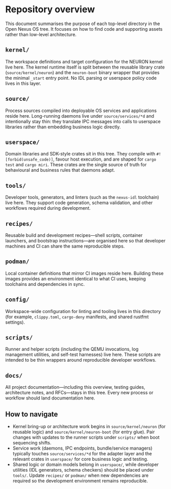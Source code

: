 # Repository overview

This document summarises the purpose of each top-level directory in the Open Nexus OS tree. It focuses on how to find code and supporting assets rather than low-level architecture.

## `kernel/`
The workspace definitions and target configuration for the NEURON kernel live here. The kernel runtime itself is split between the reusable library crate (`source/kernel/neuron`) and the `neuron-boot` binary wrapper that provides the minimal `_start` entry point. No IDL parsing or userspace policy code lives in this layer.

## `source/`
Process sources compiled into deployable OS services and applications reside here. Long-running daemons live under `source/services/*d` and intentionally stay thin: they translate IPC messages into calls to userspace libraries rather than embedding business logic directly.

## `userspace/`
Domain libraries and SDK-style crates sit in this tree. They compile with `#![forbid(unsafe_code)]`, favour host execution, and are shaped for `cargo test` and `cargo miri`. These crates are the single source of truth for behavioural and business rules that daemons adapt.

## `tools/`
Developer tools, generators, and linters (such as the `nexus-idl` toolchain) live here. They support code generation, schema validation, and other workflows required during development.

## `recipes/`
Reusable build and development recipes—shell scripts, container launchers, and bootstrap instructions—are organised here so that developer machines and CI can share the same reproducible steps.

## `podman/`
Local container definitions that mirror CI images reside here. Building these images provides an environment identical to what CI uses, keeping toolchains and dependencies in sync.

## `config/`
Workspace-wide configuration for linting and tooling lives in this directory (for example, `clippy.toml`, `cargo-deny` manifests, and shared rustfmt settings).

## `scripts/`
Runner and helper scripts (including the QEMU invocations, log management utilities, and self-test harnesses) live here. These scripts are intended to be thin wrappers around reproducible developer workflows.

## `docs/`
All project documentation—including this overview, testing guides, architecture notes, and RFCs—stays in this tree. Every new process or workflow should land documentation here.

## How to navigate
* Kernel bring-up or architecture work begins in `source/kernel/neuron` (for reusable logic) and `source/kernel/neuron-boot` (for entry glue). Pair changes with updates to the runner scripts under `scripts/` when boot sequencing shifts.
* Service work (daemons, IPC endpoints, bundle/service managers) typically touches `source/services/*d` for the adapter layer and the relevant crates in `userspace/` for core business logic and testing.
* Shared logic or domain models belong in `userspace/`, while developer utilities (IDL generators, schema checkers) should be placed under `tools/`. Update `recipes/` or `podman/` when new dependencies are required so the development environment remains reproducible.
